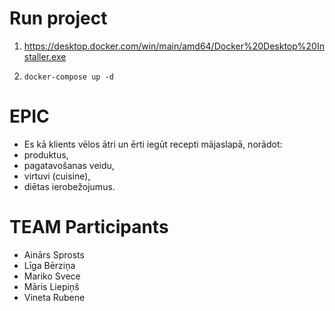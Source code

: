 # Run project
1. https://desktop.docker.com/win/main/amd64/Docker%20Desktop%20Installer.exe
1. ```
   docker-compose up -d   
   ```

# EPIC
- Es kā klients vēlos ātri un ērti iegūt recepti mājaslapā, norādot:
- produktus,
- pagatavošanas veidu,
- virtuvi (cuisine),
- diētas ierobežojumus.

# TEAM Participants

- Ainārs Sprosts
- Līga Bērziņa
- Mariko Svece
- Māris Liepiņš
- Vineta Rubene
